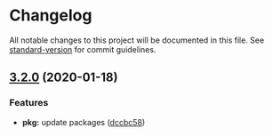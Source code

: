 # Changelog

All notable changes to this project will be documented in this file. See [standard-version](https://github.com/conventional-changelog/standard-version) for commit guidelines.

## [3.2.0](https://github.com/josias-r/wpds-scripts/compare/v3.1.4...v3.2.0) (2020-01-18)


### Features

* **pkg:** update packages ([dccbc58](https://github.com/josias-r/wpds-scripts/commit/dccbc581d69587784c195f41debac3bf571dfe7c))

